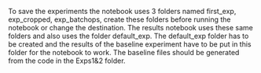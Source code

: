 To save the experiments the notebook uses 3 folders named first_exp, exp_cropped, exp_batchops, create these folders before running the notebook or change the destination. 
The results notebook uses these same folders and also uses the folder default_exp. The default_exp folder has to be created and the results of the baseline experiment have to be put in this folder for the notebook to work. The baseline files should be generated from the code in the Exps1&2 folder.
